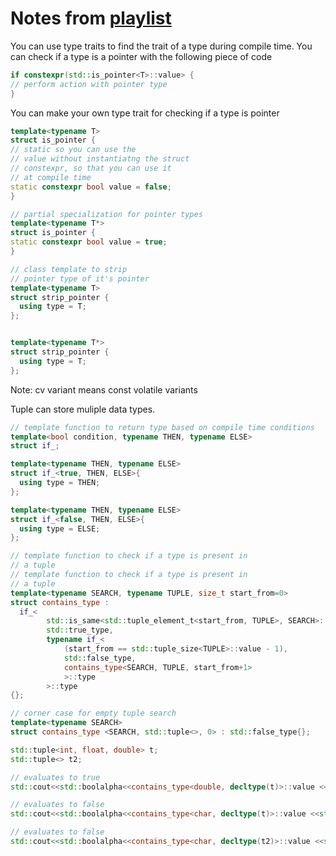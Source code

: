 # Notes from [playlist](https://www.youtube.com/watch?v=VBI6TSo8Zog&list=PLWxziGKTUvQFIsbbFcTZz7jOT4TMGnZBh)

You can use type traits to find the trait of a type during compile time. You can check if a type is a pointer with the 
following piece of code
```c++
if constexpr(std::is_pointer<T>::value> {
// perform action with pointer type
}
```

You can make your own type trait for checking if a type is pointer

```c++
template<typename T>
struct is_pointer {
// static so you can use the
// value without instantiatng the struct
// constexpr, so that you can use it
// at compile time
static constexpr bool value = false;
}

// partial specialization for pointer types
template<typename T*>
struct is_pointer {
static constexpr bool value = true;
}

// class template to strip
// pointer type of it's pointer 
template<typename T>
struct strip_pointer {
  using type = T;
};


template<typename T*>
struct strip_pointer {
  using type = T;
};

```

Note: cv variant means const volatile variants

Tuple can store muliple data types.

```c++
// template function to return type based on compile time conditions
template<bool condition, typename THEN, typename ELSE>
struct if_;

template<typename THEN, typename ELSE>
struct if_<true, THEN, ELSE>{
  using type = THEN;
};

template<typename THEN, typename ELSE>
struct if_<false, THEN, ELSE>{
  using type = ELSE;
};

// template function to check if a type is present in
// a tuple
// template function to check if a type is present in
// a tuple
template<typename SEARCH, typename TUPLE, size_t start_from=0>
struct contains_type :
  if_<
        std::is_same<std::tuple_element_t<start_from, TUPLE>, SEARCH>::value,
        std::true_type,
        typename if_<
            (start_from == std::tuple_size<TUPLE>::value - 1),
            std::false_type,
            contains_type<SEARCH, TUPLE, start_from+1>
            >::type
        >::type
{};

// corner case for empty tuple search
template<typename SEARCH>
struct contains_type <SEARCH, std::tuple<>, 0> : std::false_type{};

std::tuple<int, float, double> t;
std::tuple<> t2;

// evaluates to true
std::cout<<std::boolalpha<<contains_type<double, decltype(t)>::value <<std::endl;

// evaluates to false
std::cout<<std::boolalpha<<contains_type<char, decltype(t)>::value <<std::endl;

// evaluates to false
std::cout<<std::boolalpha<<contains_type<char, decltype(t2)>::value <<std::endl;

```


